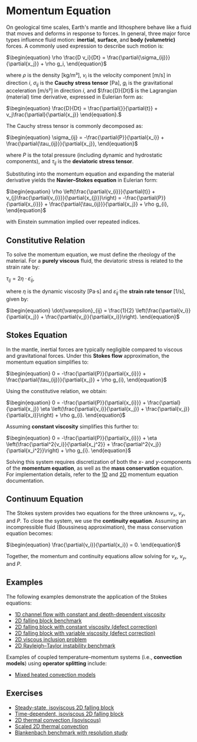 # Momentum Equation

On geological time scales, Earth's mantle and lithosphere behave like a fluid that moves and deforms in response to forces. In general, three major force types influence fluid motion: **inertial**, **surface**, and **body (volumetric)** forces. A commonly used expression to describe such motion is:

$\begin{equation}
\rho \frac{D v_i}{Dt} = \frac{\partial{\sigma_{ij}}}{\partial{x_j}} + \rho g_i,
\end{equation}$

where 
$\rho$ is the density [kg/m³], 
$v_i$ is the velocity component [m/s] in direction $i$, 
$\sigma_{ij}$ is the **Cauchy stress tensor** [Pa], 
$g_i$ is the gravitational acceleration [m/s²] in direction $i$, and 
$\frac{D}{Dt}$ is the Lagrangian (material) time derivative, expressed in Eulerian form as: 

$\begin{equation}
\frac{D}{Dt} = \frac{\partial{}}{\partial{t}} + v_j\frac{\partial}{\partial{x_j}}
\end{equation}.$

The Cauchy stress tensor is commonly decomposed as:

$\begin{equation}
\sigma_{ij} = -\frac{\partial{P}}{\partial{x_i}} + \frac{\partial{\tau_{ij}}}{\partial{x_j}},
\end{equation}$

where $P$ is the total pressure (including dynamic and hydrostatic components), and $\tau_{ij}$ is the **deviatoric stress tensor**.

Substituting into the momentum equation and expanding the material derivative yields the **Navier–Stokes equation** in Eulerian form:

$\begin{equation}
\rho \left(\frac{\partial{v_{i}}}{\partial{t}} + v_{j}\frac{\partial{v_{i}}}{\partial{x_{j}}}\right) = -\frac{\partial{P}}{\partial{x_{i}}} + \frac{\partial{\tau_{ij}}}{\partial{x_j}} + \rho g_{i},
\end{equation}$

with Einstein summation implied over repeated indices.

## Constitutive Relation

To solve the momentum equation, we must define the rheology of the material. For a **purely viscous** fluid, the deviatoric stress is related to the strain rate by:

$\begin{equation}
\tau_{ij} = 2 \eta \cdot \dot{\varepsilon}_{ij},
\end{equation}$

where 
$\eta$ is the dynamic viscosity [Pa·s] and 
$\dot{\varepsilon}_{ij}$ the **strain rate tensor** [1/s], given by: 

$\begin{equation}
\dot{\varepsilon}_{ij} = \frac{1}{2} \left(\frac{\partial{v_i}}{\partial{x_j}} + \frac{\partial{v_j}}{\partial{x_i}}\right).
\end{equation}$

## Stokes Equation

In the mantle, inertial forces are typically negligible compared to viscous and gravitational forces. Under this **Stokes flow** approximation, the momentum equation simplifies to:

$\begin{equation}
0 = -\frac{\partial{P}}{\partial{x_{i}}} + \frac{\partial{\tau_{ij}}}{\partial{x_j}} + \rho g_{i},
\end{equation}$

Using the constitutive relation, we obtain:

$\begin{equation}
0 = -\frac{\partial{P}}{\partial{x_{i}}} + \frac{\partial}{\partial{x_j}} \eta \left(\frac{\partial{v_i}}{\partial{x_j}} + \frac{\partial{v_j}}{\partial{x_i}}\right) + \rho g_{i}.
\end{equation}$

Assuming **constant viscosity** simplifies this further to:

$\begin{equation}
0 = -\frac{\partial{P}}{\partial{x_{i}}} + \eta \left(\frac{\partial^2{v_i}}{\partial{x_j^2}} + \frac{\partial^2{v_j}}{\partial{x_i^2}}\right) + \rho g_{i}.
\end{equation}$

Solving this system requires discretization of both the $x$- and $y$-components of the **momentum equation**, as well as the **mass conservation** equation. For implementation details, refer to the [1D](./MomentumOneD.md) and [2D](./MomentumTwoD.md) momentum equation documentation.

## Continuum Equation

The Stokes system provides two equations for the three unknowns $v_x$, $v_y$, and $P$. To close the system, we use the **continuity equation**. Assuming an incompressible fluid (Boussinesq approximation), the mass conservation equation becomes:

$\begin{equation}
\frac{\partial{v_i}}{\partial{x_i}} = 0.
\end{equation}$

Together, the momentum and continuity equations allow solving for $v_x$, $v_y$, and $P$.

## Examples

The following examples demonstrate the application of the Stokes equations:

- [1D channel flow with constant and depth-dependent viscosity](./examples/ChannelFlow1D.md)  
- [2D falling block benchmark](./examples/FallingBlockBenchmark.md)  
- [2D falling block with constant viscosity (defect correction)](./examples/FallingBlockDC.md)  
- [2D falling block with variable viscosity (defect correction)](./examples/FallingBlockDC.md)  
- [2D viscous inclusion problem](./examples/ViscousInclusion.md)  
- [2D Rayleigh–Taylor instability benchmark](./examples/RTI_growth_rate.md)

Examples of coupled temperature–momentum systems (i.e., **convection models**) using **operator splitting** include:

- [Mixed heated convection models](./examples/MixedHeatedConvection.md)


## Exercises

- [Steady-state, isoviscous 2D falling block](https://github.com/GeoSci-FFM/GeoModBox.jl/blob/main/exercises/09_2D_Falling_Block.ipynb)  
- [Time-dependent, isoviscous 2D falling block](https://github.com/GeoSci-FFM/GeoModBox.jl/blob/main/exercises/10_2D_Falling_Block_td.ipynb)
- [2D thermal convection (isoviscous)](https://github.com/GeoSci-FFM/GeoModBox.jl/blob/main/exercises/11_2D_Thermal_Convection.ipynb)  
- [Scaled 2D thermal convection](https://github.com/GeoSci-FFM/GeoModBox.jl/blob/main/exercises/12_2D_Thermal_Convection_scaled.ipynb)  
- [Blankenbach benchmark with resolution study](https://github.com/GeoSci-FFM/GeoModBox.jl/blob/main/exercises/13_Blankenbach_Benchmark.ipynb)






